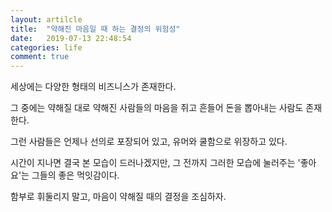 ```yaml
---
layout: artilcle
title:  "약해진 마음일 때 하는 결정의 위험성"
date:   2019-07-13 22:48:54
categories: life
comment: true
---
```


세상에는 다양한 형태의 비즈니스가 존재한다. 

그 중에는 약해질 대로 약해진 사람들의 마음을 쥐고 흔들어 돈을 뽑아내는 사람도 존재한다.

그런 사람들은 언제나 선의로 포장되어 있고, 유머와 쿨함으로 위장하고 있다. 

시간이 지나면 결국 본 모습이 드러나겠지만, 그 전까지 그러한 모습에 눌러주는 '좋아요'는 그들의 좋은 먹잇감이다. 

함부로 휘둘리지 말고, 마음이 약해질 때의 결정을 조심하자. 

